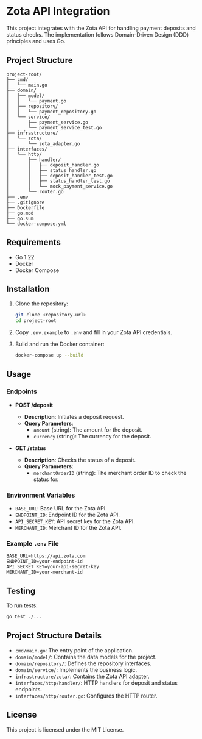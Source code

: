 # Zota API Integration

This project integrates with the Zota API for handling payment deposits and status checks. The implementation follows Domain-Driven Design (DDD) principles and uses Go.

## Project Structure

```plaintext
project-root/
├── cmd/
│   └── main.go
├── domain/
│   ├── model/
│   │   └── payment.go
│   ├── repository/
│   │   └── payment_repository.go
│   └── service/
│       ├── payment_service.go
│       └── payment_service_test.go
├── infrastructure/
│   └── zota/
│       └── zota_adapter.go
├── interfaces/
│   └── http/
│       ├── handler/
│       │   ├── deposit_handler.go
│       │   ├── status_handler.go
│       │   ├── deposit_handler_test.go
│       │   ├── status_handler_test.go
│       │   └── mock_payment_service.go
│       └── router.go
├── .env
├── .gitignore
├── Dockerfile
├── go.mod
├── go.sum
└── docker-compose.yml
```

## Requirements

- Go 1.22
- Docker
- Docker Compose

## Installation

1. Clone the repository:
    ```sh
    git clone <repository-url>
    cd project-root
    ```

2. Copy `.env.example` to `.env` and fill in your Zota API credentials.

3. Build and run the Docker container:
    ```sh
    docker-compose up --build
    ```

## Usage

### Endpoints

- **POST /deposit**
    - **Description**: Initiates a deposit request.
    - **Query Parameters**:
        - `amount` (string): The amount for the deposit.
        - `currency` (string): The currency for the deposit.

- **GET /status**
    - **Description**: Checks the status of a deposit.
    - **Query Parameters**:
        - `merchantOrderID` (string): The merchant order ID to check the status for.

### Environment Variables

- `BASE_URL`: Base URL for the Zota API.
- `ENDPOINT_ID`: Endpoint ID for the Zota API.
- `API_SECRET_KEY`: API secret key for the Zota API.
- `MERCHANT_ID`: Merchant ID for the Zota API.

### Example `.env` File

```env
BASE_URL=https://api.zota.com
ENDPOINT_ID=your-endpoint-id
API_SECRET_KEY=your-api-secret-key
MERCHANT_ID=your-merchant-id
```

## Testing

To run tests:

```sh
go test ./...
```

## Project Structure Details

- `cmd/main.go`: The entry point of the application.
- `domain/model/`: Contains the data models for the project.
- `domain/repository/`: Defines the repository interfaces.
- `domain/service/`: Implements the business logic.
- `infrastructure/zota/`: Contains the Zota API adapter.
- `interfaces/http/handler/`: HTTP handlers for deposit and status endpoints.
- `interfaces/http/router.go`: Configures the HTTP router.

## License

This project is licensed under the MIT License.

